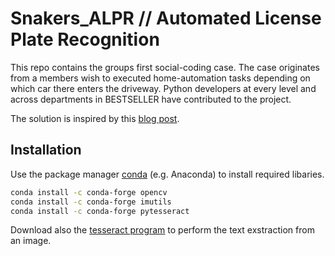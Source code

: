 # Snakers_ALPR // Automated License Plate Recognition
This repo contains the groups first social-coding case. 
The case originates from a members wish to executed home-automation tasks depending on which car there enters the driveway.
Python developers at every level and across departments in BESTSELLER have contributed to the project.

The solution is inspired by this [blog post](https://www.section.io/engineering-education/license-plate-detection-and-recognition-using-opencv-and-pytesseract/).

## Installation
Use the package manager [conda](https://docs.conda.io/en/latest/) (e.g. Anaconda) to install required libaries.

```bash
conda install -c conda-forge opencv
conda install -c conda-forge imutils
conda install -c conda-forge pytesseract
```

Download also the [tesseract program](https://github.com/UB-Mannheim/tesseract/wiki) to perform the text exstraction from an image. 

